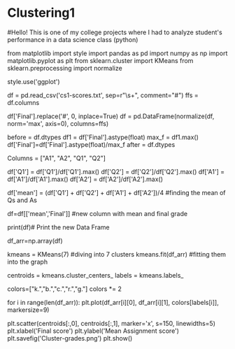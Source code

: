 # Clustering1
#Hello! This is one of my college projects where I had to analyze student's performance in a data science class (python)

from matplotlib import style
import pandas as pd
import numpy as np
import matplotlib.pyplot as plt
from sklearn.cluster import KMeans
from sklearn.preprocessing import normalize

style.use('ggplot') 

df = pd.read_csv('cs1-scores.txt',  sep=r"\s+", comment="#")
ffs = df.columns

df['Final'].replace('#', 0, inplace=True)
df = pd.DataFrame(normalize(df, norm='max', axis=0), columns=ffs)                

before = df.dtypes
df1 = df['Final'].astype(float)
max_f = df1.max()
df['Final']=df['Final'].astype(float)/max_f
after = df.dtypes
 
Columns = ["A1", "A2", "Q1", "Q2"]

df['Q1'] = df['Q1']/df['Q1'].max()
df['Q2'] = df['Q2']/df['Q2'].max()
df['A1'] = df['A1']/df['A1'].max()
df['A2'] = df['A2']/df['A2'].max()

df['mean'] = (df['Q1'] + df['Q2'] + df['A1'] + df['A2'])/4 #finding the mean of Qs and As

df=df[['mean','Final']] #new column with mean and final grade

print(df)# Print the new Data Frame 

df_arr=np.array(df)

kmeans = KMeans(7) #diving into 7 clusters
kmeans.fit(df_arr) #fitting them into the graph

centroids = kmeans.cluster_centers_
labels = kmeans.labels_

colors=["k.","b.","c.","r.","g."]
colors *= 2

for i in range(len(df_arr)):
    plt.plot(df_arr[i][0], df_arr[i][1], colors[labels[i]], markersize=9)
 
plt.scatter(centroids[:,0], centroids[:,1], marker='x', s=150, linewidths=5)
plt.xlabel('Final score')
plt.ylabel('Mean Assignment score')
plt.savefig('Cluster-grades.png')
plt.show()   
